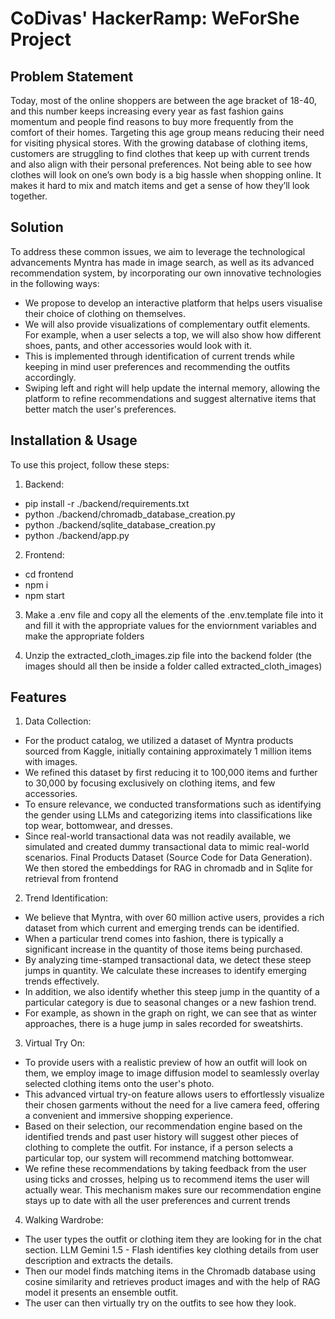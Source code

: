 # CoDivas' HackerRamp: WeForShe Project

## Problem Statement

Today, most of the online shoppers are between the age bracket of 18-40, and this number keeps increasing every year as fast fashion gains momentum and people find reasons to buy more frequently from the comfort of their homes. Targeting this age group means reducing their need for visiting physical stores. With the growing database of clothing items, customers are struggling to find clothes that keep up with current trends and also align with their personal preferences. Not being able to see how clothes will look on one’s own body is a big hassle when shopping online. It makes it hard to mix and match items and get a sense of how they’ll look together.

## Solution

To address these common issues, we aim to leverage the technological advancements Myntra has made in image search, as well as its advanced recommendation system, by incorporating our own innovative technologies in the following ways:

- We propose to develop an interactive platform that helps users visualise their choice of clothing on themselves.
- We will also provide visualizations of complementary outfit elements. For example, when a user selects a top, we will also show how different shoes, pants, and other accessories would look with it.
- This is implemented through identification of current trends while keeping in mind user preferences and recommending the outfits accordingly.
- Swiping left and right will help update the internal memory, allowing the platform to refine recommendations and suggest alternative items that better match the user's preferences.

## Installation & Usage

To use this project, follow these steps:

1. Backend:
- pip install -r ./backend/requirements.txt
- python ./backend/chromadb_database_creation.py
- python ./backend/sqlite_database_creation.py
- python ./backend/app.py

2. Frontend: 
- cd frontend
- npm i
- npm start

3. Make a .env file and copy all the elements of the .env.template file into it and fill it with the appropriate values for the enviornment variables and make the appropriate folders

4. Unzip the extracted_cloth_images.zip file into the backend folder (the images should all then be inside a folder called extracted_cloth_images)

## Features

1. Data Collection:
- For the product catalog, we utilized a dataset of Myntra products sourced from Kaggle, initially containing approximately 1 million items with images.
- We refined this dataset by first reducing it to 100,000 items and further to 30,000 by focusing exclusively on clothing items, and few accessories. 
- To ensure relevance, we conducted transformations such as identifying the gender using LLMs and categorizing items into classifications like top wear, bottomwear, and dresses.
- Since real-world transactional data was not readily available, we simulated and created dummy transactional data to mimic real-world scenarios. Final Products Dataset (Source Code for Data Generation). We then stored the embeddings for RAG in chromadb and in Sqlite for retrieval from frontend

2. Trend Identification:
- We believe that Myntra, with over 60 million active users, provides a rich dataset from which current and emerging trends can be identified.
- When a particular trend comes into fashion, there is typically a significant increase in the quantity of those items being purchased. 
- By analyzing time-stamped transactional data, we detect these steep jumps in quantity. We calculate these increases to identify emerging trends effectively.
- In addition, we also identify whether this steep jump in the quantity of a particular category is due to seasonal changes or a new fashion trend.
- For example, as shown in the graph on right, we can see that as winter approaches, there is a huge jump in sales recorded for sweatshirts.

3. Virtual Try On:
- To provide users with a realistic preview of how an outfit will look on them, we employ image to image diffusion model to seamlessly overlay selected clothing items onto the user's photo. 
- This advanced virtual try-on feature allows users to effortlessly visualize their chosen garments without the need for a live camera feed, offering a convenient and immersive shopping experience.
- Based on their selection, our recommendation engine based on the identified trends and past user history will suggest other pieces of clothing to complete the outfit. For instance, if a person selects a particular top, our system will recommend matching bottomwear. 
- We refine these recommendations by taking feedback from the user using ticks and crosses, helping us to recommend items the user will actually wear. This mechanism makes sure our recommendation engine stays up to date with all the user preferences and current trends

4. Walking Wardrobe:
- The user types the outfit or clothing item they are looking for in the chat section. LLM Gemini 1.5 - Flash identifies key clothing details from user description and extracts the details.
- Then our model finds matching items in the Chromadb database using cosine similarity and retrieves product images and with the help of RAG model it presents an ensemble outfit.
- The user can then virtually try on the outfits to see how they look.



